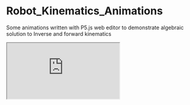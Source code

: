 # Robot_Kinematics_Animations
 Some animations written with P5.js web editor to demonstrate algebraic solution to Inverse and forward kinematics

<iframe src="https://editor.p5js.org/AJAbanto/embed/s92ZFmHIy"></iframe>

